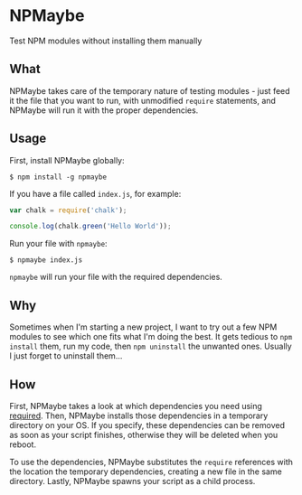 # NPMaybe

Test NPM modules without installing them manually

## What

NPMaybe takes care of the temporary nature of testing modules - just feed it
the file that you want to run, with unmodified `require` statements, and
NPMaybe will run it with the proper dependencies.

## Usage

First, install NPMaybe globally:

    $ npm install -g npmaybe

If you have a file called `index.js`, for example:

```js
var chalk = require('chalk');

console.log(chalk.green('Hello World'));
```

Run your file with `npmaybe`:

    $ npmaybe index.js

`npmaybe` will run your file with the required dependencies.

## Why

Sometimes when I'm starting a new project, I want to try out a few NPM modules
to see which one fits what I'm doing the best. It gets tedious to `npm install`
them, run my code, then `npm uninstall` the unwanted ones. Usually I just forget
to uninstall them...

## How

First, NPMaybe takes a look at which dependencies you need using
[required](https://github.com/defunctzombie/node-required). Then, NPMaybe
installs those dependencies in a temporary directory on your OS. If you specify,
these dependencies can be removed as soon as your script finishes, otherwise
they will be deleted when you reboot.

To use the dependencies, NPMaybe substitutes the `require` references with
the location the temporary dependencies, creating a new file in the same
directory. Lastly, NPMaybe spawns your script as a child process.
